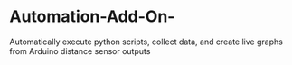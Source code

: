 # Automation-Add-On-
Automatically execute python scripts, collect data, and create live graphs from Arduino distance sensor outputs 
